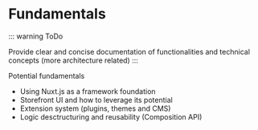 # Fundamentals <Badge text="coming soon"/>

::: warning ToDo

Provide clear and concise documentation of functionalities and technical concepts (more architecture related)
:::

Potential fundamentals

 * Using Nuxt.js as a framework foundation
 * Storefront UI and how to leverage its potential
 * Extension system (plugins, themes and CMS)
 * Logic desctructuring and reusability (Composition API)